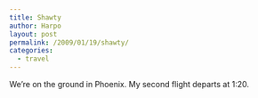```yaml
---
title: Shawty
author: Harpo
layout: post
permalink: /2009/01/19/shawty/
categories:
  - travel
---
```

We&#8217;re on the ground in Phoenix. My second flight departs at 1:20.
